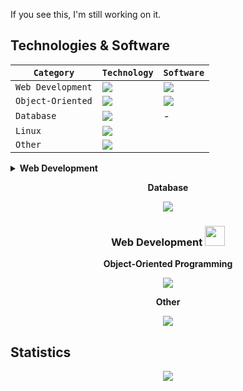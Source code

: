If you see this, I'm still working on it.

<h2>Technologies & Software</h2>

| `Category` | `Technology` | `Software` |
| -- | -- | -- |
|`Web Development`|<img src="https://skillicons.dev/icons?i=html,css,js,nodejs&perline=4"/>|<img src="https://skillicons.dev/icons?i=vscode"/>|
|`Object-Oriented`|<img src="https://skillicons.dev/icons?i=cs,java&perline=2"/>|<img src="https://skillicons.dev/icons?i=visualstudio"/>|
|`Database`|<img src="https://skillicons.dev/icons?i=mysql,mongodb&perline=3"/>|-|
|`Linux`|<img src="https://skillicons.dev/icons?i=bash&perline=3"/>|
|`Other`|<img src="https://skillicons.dev/icons?i=git"/>



<details>
<summary><b>Web Development</b></summary>
<img src="https://skillicons.dev/icons?i=html,css,js,nodejs&perline=3"/>
</details>


<div align="center">
  
  <b>Database</b>
    
  <img src="https://skillicons.dev/icons?i=mysql"/>
  
  <h3>Web Development <img height="32px" src="https://skillicons.dev/icons?i=html,css,js,nodejs"/></h3>
  
  <b>Object-Oriented Programming</b>
    
  <img src="https://skillicons.dev/icons?i=cs"/>
  
  <b>Other</b>
    
  <img src="https://skillicons.dev/icons?i=java"/>

</div>

## Statistics
<div align="center">
<img src="http://github-profile-summary-cards.vercel.app/api/cards/profile-details?username=deltagamingch&theme=tokyonight"/>
</div>
